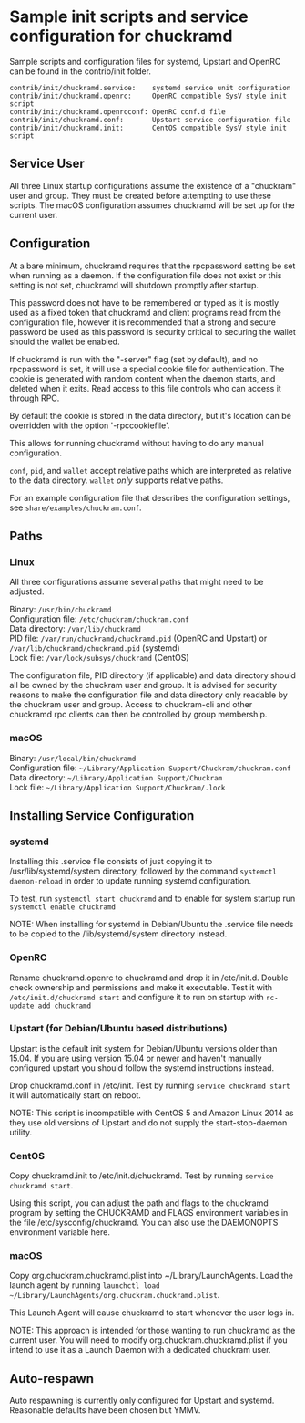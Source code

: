 Sample init scripts and service configuration for chuckramd
==========================================================

Sample scripts and configuration files for systemd, Upstart and OpenRC
can be found in the contrib/init folder.

    contrib/init/chuckramd.service:    systemd service unit configuration
    contrib/init/chuckramd.openrc:     OpenRC compatible SysV style init script
    contrib/init/chuckramd.openrcconf: OpenRC conf.d file
    contrib/init/chuckramd.conf:       Upstart service configuration file
    contrib/init/chuckramd.init:       CentOS compatible SysV style init script

Service User
---------------------------------

All three Linux startup configurations assume the existence of a "chuckram" user
and group.  They must be created before attempting to use these scripts.
The macOS configuration assumes chuckramd will be set up for the current user.

Configuration
---------------------------------

At a bare minimum, chuckramd requires that the rpcpassword setting be set
when running as a daemon.  If the configuration file does not exist or this
setting is not set, chuckramd will shutdown promptly after startup.

This password does not have to be remembered or typed as it is mostly used
as a fixed token that chuckramd and client programs read from the configuration
file, however it is recommended that a strong and secure password be used
as this password is security critical to securing the wallet should the
wallet be enabled.

If chuckramd is run with the "-server" flag (set by default), and no rpcpassword is set,
it will use a special cookie file for authentication. The cookie is generated with random
content when the daemon starts, and deleted when it exits. Read access to this file
controls who can access it through RPC.

By default the cookie is stored in the data directory, but it's location can be overridden
with the option '-rpccookiefile'.

This allows for running chuckramd without having to do any manual configuration.

`conf`, `pid`, and `wallet` accept relative paths which are interpreted as
relative to the data directory. `wallet` *only* supports relative paths.

For an example configuration file that describes the configuration settings,
see `share/examples/chuckram.conf`.

Paths
---------------------------------

### Linux

All three configurations assume several paths that might need to be adjusted.

Binary:              `/usr/bin/chuckramd`  
Configuration file:  `/etc/chuckram/chuckram.conf`  
Data directory:      `/var/lib/chuckramd`  
PID file:            `/var/run/chuckramd/chuckramd.pid` (OpenRC and Upstart) or `/var/lib/chuckramd/chuckramd.pid` (systemd)  
Lock file:           `/var/lock/subsys/chuckramd` (CentOS)  

The configuration file, PID directory (if applicable) and data directory
should all be owned by the chuckram user and group.  It is advised for security
reasons to make the configuration file and data directory only readable by the
chuckram user and group.  Access to chuckram-cli and other chuckramd rpc clients
can then be controlled by group membership.

### macOS

Binary:              `/usr/local/bin/chuckramd`  
Configuration file:  `~/Library/Application Support/Chuckram/chuckram.conf`  
Data directory:      `~/Library/Application Support/Chuckram`  
Lock file:           `~/Library/Application Support/Chuckram/.lock`  

Installing Service Configuration
-----------------------------------

### systemd

Installing this .service file consists of just copying it to
/usr/lib/systemd/system directory, followed by the command
`systemctl daemon-reload` in order to update running systemd configuration.

To test, run `systemctl start chuckramd` and to enable for system startup run
`systemctl enable chuckramd`

NOTE: When installing for systemd in Debian/Ubuntu the .service file needs to be copied to the /lib/systemd/system directory instead.

### OpenRC

Rename chuckramd.openrc to chuckramd and drop it in /etc/init.d.  Double
check ownership and permissions and make it executable.  Test it with
`/etc/init.d/chuckramd start` and configure it to run on startup with
`rc-update add chuckramd`

### Upstart (for Debian/Ubuntu based distributions)

Upstart is the default init system for Debian/Ubuntu versions older than 15.04. If you are using version 15.04 or newer and haven't manually configured upstart you should follow the systemd instructions instead.

Drop chuckramd.conf in /etc/init.  Test by running `service chuckramd start`
it will automatically start on reboot.

NOTE: This script is incompatible with CentOS 5 and Amazon Linux 2014 as they
use old versions of Upstart and do not supply the start-stop-daemon utility.

### CentOS

Copy chuckramd.init to /etc/init.d/chuckramd. Test by running `service chuckramd start`.

Using this script, you can adjust the path and flags to the chuckramd program by
setting the CHUCKRAMD and FLAGS environment variables in the file
/etc/sysconfig/chuckramd. You can also use the DAEMONOPTS environment variable here.

### macOS

Copy org.chuckram.chuckramd.plist into ~/Library/LaunchAgents. Load the launch agent by
running `launchctl load ~/Library/LaunchAgents/org.chuckram.chuckramd.plist`.

This Launch Agent will cause chuckramd to start whenever the user logs in.

NOTE: This approach is intended for those wanting to run chuckramd as the current user.
You will need to modify org.chuckram.chuckramd.plist if you intend to use it as a
Launch Daemon with a dedicated chuckram user.

Auto-respawn
-----------------------------------

Auto respawning is currently only configured for Upstart and systemd.
Reasonable defaults have been chosen but YMMV.
